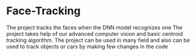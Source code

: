 # Face-Tracking
The project tracks the faces when the DNN model recognizes one
The project takes help of our advanced computer vision and basic centroid tracking algorithm.
The project can be used in many field and also can be used to track objects or cars by making few changes in the code
